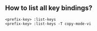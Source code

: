 ## How to list all key bindings?

```
<prefix-key> :list-keys
<prefix-key> :list-keys -T copy-mode-vi
```
